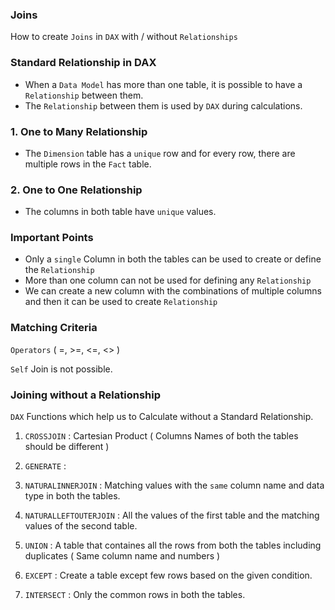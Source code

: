### Joins

How to create `Joins` in `DAX` with / without `Relationships`

### Standard Relationship in DAX

- When a `Data Model` has more than one table, it is possible to have a `Relationship` between them.
- The `Relationship` between them is used by `DAX` during calculations.

### 1. One to Many Relationship

- The `Dimension` table has a `unique` row and for every row, there are multiple rows in the `Fact` table.

### 2. One to One Relationship

- The columns in both table have `unique` values.

### Important Points 

- Only a `single` Column in both the tables can be used to create or define the `Relationship`
- More than one column can not be used for defining any `Relationship`
- We can create a new column with the combinations of multiple columns and then it can be used to create `Relationship`

### Matching Criteria 

`Operators` ( =, >=, <=, <> )

`Self` Join is not possible.

### Joining without a Relationship

`DAX` Functions which help us to Calculate without a Standard Relationship.

1. `CROSSJOIN` : Cartesian Product ( Columns Names of both the tables should be different ) 

2. `GENERATE` :

3. `NATURALINNERJOIN` : Matching values with the `same` column name and data type in both the tables.

4. `NATURALLEFTOUTERJOIN` : All the values of the first table and the matching values of the second table.

5. `UNION` : A table that containes all the rows from both the tables including duplicates ( Same column name and numbers )

6. `EXCEPT` : Create a table except few rows based on the given condition.

7. `INTERSECT` : Only the common rows in both the tables.
